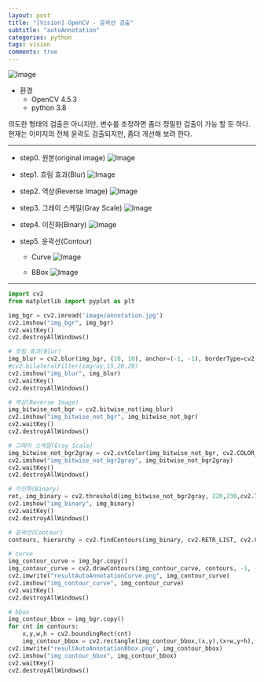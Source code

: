 ```yaml
---
layout: post
title: "[Vision] OpenCV - 윤곽선 검출"
subtitle: "autoAnnotation"
categories: python
tags: vision
comments: true
---
```


![Image](https://github.com/JeongJaeyoung0/JeongJaeyoung0.github.io/blob/master/assets/img/vision/resultAutoAnnotation.png?raw=true)

* 환경
    * OpenCV 4.5.3
    * python 3.8

의도한 형태의 검출은 아니지만, 변수를 조정하면 좀더 정밀한 검출이 가능 할 듯 하다. 현재는 이미지의 전체 윤곽도 검출되지만, 좀더 개선해 보려 한다.
* * *
* step0. 원본(original image)
![Image](https://github.com/JeongJaeyoung0/JeongJaeyoung0.github.io/blob/master/assets/img/vision/annotation.jpg?raw=true)

* step1. 흐림 효과(Blur)
![Image](https://github.com/JeongJaeyoung0/JeongJaeyoung0.github.io/blob/master/assets/img/vision/annotationRecognition_step1.png?raw=true)

* step2. 역상(Reverse Image)
![Image](https://github.com/JeongJaeyoung0/JeongJaeyoung0.github.io/blob/master/assets/img/vision/annotationRecognition_step2.png?raw=true)

* step3. 그레이 스케일(Gray Scale)
![Image](https://github.com/JeongJaeyoung0/JeongJaeyoung0.github.io/blob/master/assets/img/vision/annotationRecognition_step3.png?raw=true)

* step4. 이진화(Binary)
![Image](https://github.com/JeongJaeyoung0/JeongJaeyoung0.github.io/blob/master/assets/img/vision/annotationRecognition_step4.png?raw=true)

* step5. 윤곽선(Contour)
    * Curve
    ![Image](https://github.com/JeongJaeyoung0/JeongJaeyoung0.github.io/blob/master/assets/img/vision/resultAutoAnnotationCurve.png?raw=true)

    * BBox
    ![Image](https://github.com/JeongJaeyoung0/JeongJaeyoung0.github.io/blob/master/assets/img/vision/resultAutoAnnotationBbox.png?raw=true)
    
* * *

```python
import cv2
from matplotlib import pyplot as plt

img_bgr = cv2.imread('image/annotation.jpg')
cv2.imshow("img_bgr", img_bgr)
cv2.waitKey()
cv2.destroyAllWindows()

# 흐림 효과(Blur)
img_blur = cv2.blur(img_bgr, (10, 10), anchor=(-1, -1), borderType=cv2.BORDER_DEFAULT)
#cv2.bilateralFilter(imgray,15,20,20)
cv2.imshow("img_blur", img_blur)
cv2.waitKey()
cv2.destroyAllWindows()

# 역상(Reverse Image)
img_bitwise_not_bgr = cv2.bitwise_not(img_blur)
cv2.imshow("img_bitwise_not_bgr", img_bitwise_not_bgr)
cv2.waitKey()
cv2.destroyAllWindows()

# 그레이 스케일(Gray Scale)
img_bitwise_not_bgr2gray = cv2.cvtColor(img_bitwise_not_bgr, cv2.COLOR_BGR2GRAY)
cv2.imshow("img_bitwise_not_bgr2gray", img_bitwise_not_bgr2gray)
cv2.waitKey()
cv2.destroyAllWindows()

# 이진화(Binary)
ret, img_binary = cv2.threshold(img_bitwise_not_bgr2gray, 220,230,cv2.THRESH_BINARY)
cv2.imshow("img_binary", img_binary)
cv2.waitKey()
cv2.destroyAllWindows()

# 윤곽선(Contour)
contours, hierarchy = cv2.findContours(img_binary, cv2.RETR_LIST, cv2.CHAIN_APPROX_NONE)

# curve
img_contour_curve = img_bgr.copy()
img_contour_curve = cv2.drawContours(img_contour_curve, contours, -1, (0, 255, 0), 2)
cv2.imwrite("resultAutoAnnotationCurve.png", img_contour_curve)
cv2.imshow("img_contour_curve", img_contour_curve)
cv2.waitKey()
cv2.destroyAllWindows()

# bbox
img_contour_bbox = img_bgr.copy()
for cnt in contours:
    x,y,w,h = cv2.boundingRect(cnt)
    img_contour_bbox = cv2.rectangle(img_contour_bbox,(x,y),(x+w,y+h),(0,255,0),2)
cv2.imwrite("resultAutoAnnotationBbox.png", img_contour_bbox)
cv2.imshow("img_contour_bbox", img_contour_bbox)
cv2.waitKey()
cv2.destroyAllWindows()
```